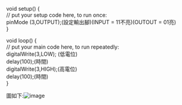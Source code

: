 void setup() {<br>
  // put your setup code here, to run once:<br>
pinMode (3,OUTPUT);(設定輸出腳)(INPUT = 11不亮)(OUTOUT = 01亮)<br>
}<br>

void loop() {<br>
  // put your main code here, to run repeatedly:<br>
digitalWrite(3,LOW); (低電位)<br>
delay(100);(時間)<br>
digitalWrite(3,HIGH);(高電位)<br>
delay(100);(時間)<br>
}<br>



圖如下:![image](https://github.com/EN-PEN/zxc/blob/master/IMG20200901142017.jpg
)
